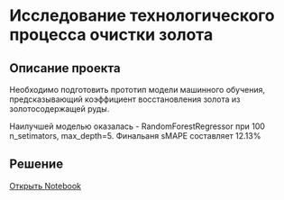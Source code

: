 # Исследование технологического процесса очистки золота
## Описание проекта

Необходимо подготовить прототип модели машинного обучения, предсказывающий коэффициент восстановления золота из золотосодержащей руды.

Наилучшей моделью оказалась -  RandomForestRegressor при 100 n_setimators, max_depth=5. Финальаня sMAPE составляет 12.13%
## Решение
[Открыть Notebook](https://github.com/S1udent/yandex-practicum/blob/main/9-Исследование%20технологического%20процесса%20очистки%20золота/Восстановление%20золото%20из%20руды.ipynb)
